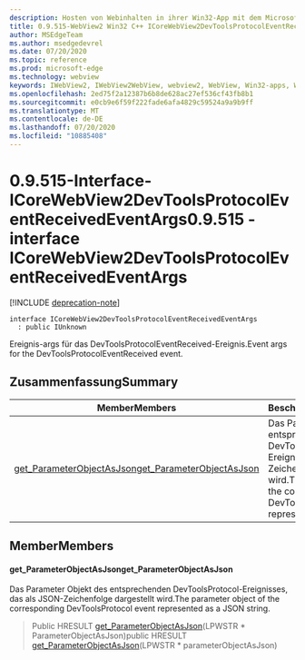 ```yaml
---
description: Hosten von Webinhalten in ihrer Win32-App mit dem Microsoft Edge WebView2-Steuerelement
title: 0.9.515-WebView2 Win32 C++ ICoreWebView2DevToolsProtocolEventReceivedEventArgs
author: MSEdgeTeam
ms.author: msedgedevrel
ms.date: 07/20/2020
ms.topic: reference
ms.prod: microsoft-edge
ms.technology: webview
keywords: IWebView2, IWebView2WebView, webview2, WebView, Win32-apps, Win32, Edge, ICoreWebView2, ICoreWebView2Controller, Browser-Steuerelement, Edge-HTML
ms.openlocfilehash: 2ed75f2a12387b6b8de628ac27ef536cf43fb8b1
ms.sourcegitcommit: e0cb9e6f59f222fade6afa4829c59524a9a9b9ff
ms.translationtype: MT
ms.contentlocale: de-DE
ms.lasthandoff: 07/20/2020
ms.locfileid: "10885408"
---
```

# <span data-ttu-id="0591c-104">0.9.515-Interface-ICoreWebView2DevToolsProtocolEventReceivedEventArgs</span><span class="sxs-lookup"><span data-stu-id="0591c-104">0.9.515 - interface ICoreWebView2DevToolsProtocolEventReceivedEventArgs</span></span> 

[!INCLUDE [deprecation-note](../../includes/deprecation-note.md)]

```
interface ICoreWebView2DevToolsProtocolEventReceivedEventArgs
  : public IUnknown
```

<span data-ttu-id="0591c-105">Ereignis-args für das DevToolsProtocolEventReceived-Ereignis.</span><span class="sxs-lookup"><span data-stu-id="0591c-105">Event args for the DevToolsProtocolEventReceived event.</span></span>

## <span data-ttu-id="0591c-106">Zusammenfassung</span><span class="sxs-lookup"><span data-stu-id="0591c-106">Summary</span></span>

 <span data-ttu-id="0591c-107">Member</span><span class="sxs-lookup"><span data-stu-id="0591c-107">Members</span></span>                        | <span data-ttu-id="0591c-108">Beschreibungen</span><span class="sxs-lookup"><span data-stu-id="0591c-108">Descriptions</span></span>
--------------------------------|---------------------------------------------
[<span data-ttu-id="0591c-109">get_ParameterObjectAsJson</span><span class="sxs-lookup"><span data-stu-id="0591c-109">get_ParameterObjectAsJson</span></span>](#get_parameterobjectasjson) | <span data-ttu-id="0591c-110">Das Parameter Objekt des entsprechenden DevToolsProtocol-Ereignisses, das als JSON-Zeichenfolge dargestellt wird.</span><span class="sxs-lookup"><span data-stu-id="0591c-110">The parameter object of the corresponding DevToolsProtocol event represented as a JSON string.</span></span>

## <span data-ttu-id="0591c-111">Member</span><span class="sxs-lookup"><span data-stu-id="0591c-111">Members</span></span>

#### <span data-ttu-id="0591c-112">get_ParameterObjectAsJson</span><span class="sxs-lookup"><span data-stu-id="0591c-112">get_ParameterObjectAsJson</span></span> 

<span data-ttu-id="0591c-113">Das Parameter Objekt des entsprechenden DevToolsProtocol-Ereignisses, das als JSON-Zeichenfolge dargestellt wird.</span><span class="sxs-lookup"><span data-stu-id="0591c-113">The parameter object of the corresponding DevToolsProtocol event represented as a JSON string.</span></span>

> <span data-ttu-id="0591c-114">Public HRESULT [get_ParameterObjectAsJson](#get_parameterobjectasjson)(LPWSTR \* ParameterObjectAsJson)</span><span class="sxs-lookup"><span data-stu-id="0591c-114">public HRESULT [get_ParameterObjectAsJson](#get_parameterobjectasjson)(LPWSTR \* parameterObjectAsJson)</span></span>

